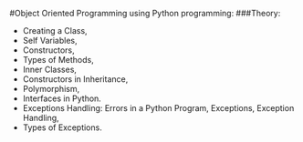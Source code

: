 #Object Oriented Programming using Python programming:
###Theory: 
* Creating a Class, 
* Self Variables, 
* Constructors, 
* Types of Methods, 
* Inner Classes, 
* Constructors in Inheritance, 
* Polymorphism, 
* Interfaces in Python. 
* Exceptions Handling: Errors in a Python Program, Exceptions, Exception Handling, 
* Types of Exceptions.
